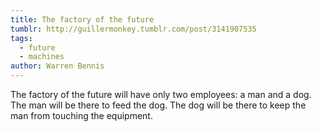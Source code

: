 ```yaml
---
title: The factory of the future
tumblr: http://guillermonkey.tumblr.com/post/3141907535
tags:
  - future
  - machines
author: Warren Bennis
---
```


The factory of the future will have only two employees: a man and a dog. The man will be there to feed the dog. The dog will be there to keep the man from touching the equipment.
